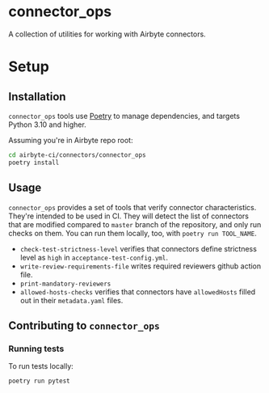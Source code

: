 # connector_ops

A collection of utilities for working with Airbyte connectors.

# Setup

## Installation

`connector_ops` tools use [Poetry](https://github.com/python-poetry/poetry) to manage dependencies,
and targets Python 3.10 and higher.

Assuming you're in Airbyte repo root:

```bash
cd airbyte-ci/connectors/connector_ops
poetry install
```

## Usage

`connector_ops` provides a set of tools that verify connector characteristics. They're intended to
be used in CI. They will detect the list of connectors that are modified compared to `master` branch
of the repository, and only run checks on them. You can run them locally, too, with
`poetry run TOOL_NAME`.

- `check-test-strictness-level` verifies that connectors define strictness level as `high` in `acceptance-test-config.yml`.
- `write-review-requirements-file` writes required reviewers github action file.
- `print-mandatory-reviewers`
- `allowed-hosts-checks` verifies that connectors have `allowedHosts` filled out in their `metadata.yaml` files.

## Contributing to `connector_ops`

### Running tests

To run tests locally:

```bash
poetry run pytest
```
